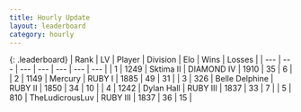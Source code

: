 ```yaml
---
title: Hourly Update
layout: leaderboard
category: hourly
---
```


{: .leaderboard}
| Rank | LV | Player | Division | Elo | Wins | Losses |
| --- | --- | --- | --- | --- | --- | --- |
| <span data-change="0">1</span> | 1249 | <span title="ID: 402846">Sktima II</span> | DIAMOND IV | <span data-change="-8">1910</span> | <span data-change="3">35</span> | <span data-change="2">6</span> |
| <span data-change="0">2</span> | 1149 | <span title="ID: 692745">Mercury</span> | RUBY I | <span data-change="0">1885</span> | <span data-change="0">49</span> | <span data-change="0">31</span> |
| <span data-change="0">3</span> | 326 | <span title="ID: 725085">Belle Delphine</span> | RUBY II | <span data-change="0">1850</span> | <span data-change="0">34</span> | <span data-change="0">10</span> |
| <span data-change="0">4</span> | 1242 | <span title="ID: 174294">Dylan Hall</span> | RUBY III | <span data-change="0">1837</span> | <span data-change="0">33</span> | <span data-change="0">7</span> |
| <span data-change="0">5</span> | 810 | <span title="ID: 390615">TheLudicrousLuv</span> | RUBY III | <span data-change="0">1837</span> | <span data-change="0">36</span> | <span data-change="0">15</span> |